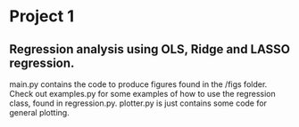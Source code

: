 # Project 1
## Regression analysis using OLS, Ridge and LASSO regression.

main.py contains the code to produce figures found in the /figs folder.
Check out examples.py for some examples of how to use the regression class, found in regression.py.
plotter.py is just contains some code for general plotting.
